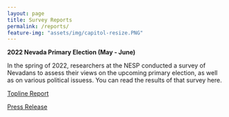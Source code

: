 ```yaml
---
layout: page
title: Survey Reports
permalink: /reports/
feature-img: "assets/img/capitol-resize.PNG"
---
```


**2022 Nevada Primary Election (May - June)**

In the spring of 2022, researchers at the NESP conducted a survey of Nevadans to assess their views on the upcoming primary election, as well as on various political issuess. You can read the results of that survey here.

[Topline Report](https://www.dropbox.com/s/4z9yyfd29jqj8qo/NESP_Primary_Topline.pdf?dl=0)

[Press Release](assets/NESP_Primary22_PressRelease.pdf)

